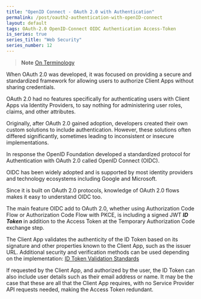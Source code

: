 ```yaml
---
title: "OpenID Connect - OAuth 2.0 with Authentication"
permalink: /post/oauth2-authentication-with-openID-connect
layout: default
tags: OAuth-2.0 OpenID-Connect OIDC Authentication Access-Token
is_series: true
series_title: "Web Security"
series_number: 12
---
```


> **Note**
> [On Terminology](/post/oauth2-overview#notes-on-terminology)

When OAuth 2.0 was developed, it was focused on providing a secure and standardized framework for allowing users to authorize Client Apps without sharing credentials.

OAuth 2.0 had no features specifically for authenticating users with Client Apps via Identity Providers, to say nothing for administering user roles, claims, and other attributes.

Originally, after OAuth 2.0 gained adoption, developers created their own custom solutions to include authentication. However, these solutions often differed significantly, sometimes leading to inconsistent or insecure implementations.

In response the OpenID Foundation developed a standardized protocol for Authentication with OAuth 2.0 called OpenID Connect (OIDC).

OIDC has been widely adopted and is supported by most identity providers and technology ecosystems including Google and Microsoft.

Since it is built on OAuth 2.0 protocols, knowledge of OAuth 2.0 flows makes it easy to understand OIDC too.

The main feature OIDC add to OAuth 2.0, whether using Authorization Code Flow or Authorization Code Flow with PKCE, is including a signed JWT ***ID Token*** in addition to the Access Token at the Temporary Authorization Code exchange step.

The Client App validates the authenticity of the ID Token based on its signature and other properties known to the Client App, such as the issuer URL. Additional security and verification methods can be used depending on the implementation: [ID Token Validation Standards](https://openid.net/specs/openid-connect-core-1_0.html#rfc.section.3.1.3.7)

If requested by the Client App, and authorized by the user, the ID Token can also include user details such as their email address or name. It may be the case that these are all that the Client App requires, with no Service Provider API requests needed, making the Access Token redundant. 


